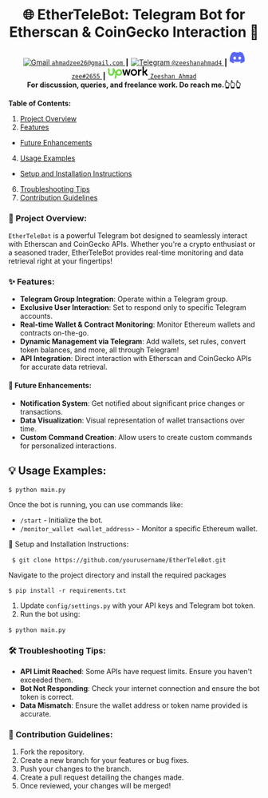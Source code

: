 <h1 align="center">🌐 EtherTeleBot: Telegram Bot for Etherscan & CoinGecko Interaction 🤖</h1>

<div align="center">
  <a href="https://mail.google.com/mail/u/?authuser=ahmadzee26@gmail.com">
    <img alt="Gmail" width="30px" src="https://edent.github.io/SuperTinyIcons/images/svg/gmail.svg" />
    <code>ahmadzee26@gmail.com</code>
  </a>
  <span> ┃ </span>
  
  <a href="https://t.me/zeeshanahmad4">
    <img alt="Telegram" width="30px" src="https://edent.github.io/SuperTinyIcons/images/svg/telegram.svg" />
    <code>@zeeshanahmad4</code>
  </a>
  <span> ┃ </span>
  
  <a href="https://discord.com">
    <img alt="Discord" width="30px" src="https://github.com/Zeeshanahmad4/RealEstateMate-WhatsApp-Group-Management-Bot/blob/main/discord-icon-svgrepo-com.svg" />
    <code>zee#2655</code>
  </a>
  <span> ┃ </span>
  
  <a href="https://www.upwork.com/freelancers/zeeshanahmad291">
    <img alt="Upwork" width="80px" src="https://github.com/Zeeshanahmad4/Zeeshanahmad4/blob/main/upwork.svg" />
    <code>Zeeshan Ahmad</code>
  </a>
  
  <br />
  <strong>For discussion, queries, and freelance work. Do reach me.👆👆👆</strong>
</div>

**Table of Contents:**

1. [Project Overview](#-project-overview)
2. [Features](#-features)
- [Future Enhancements](#-future-enhancements)
4. [Usage Examples](#-usage-examples)
- [Setup and Installation Instructions](#-setup-and-installation-instructions)
6. [Troubleshooting Tips](#-troubleshooting-tips)
7. [Contribution Guidelines](#-contribution-guidelines)



### 🌟 Project Overview:

`EtherTeleBot` is a powerful Telegram bot designed to seamlessly interact with Etherscan and CoinGecko APIs. Whether you're a crypto enthusiast or a seasoned trader, EtherTeleBot provides real-time monitoring and data retrieval right at your fingertips!

### ✨ Features:

- **Telegram Group Integration**: Operate within a Telegram group.
- **Exclusive User Interaction**: Set to respond only to specific Telegram accounts.
- **Real-time Wallet & Contract Monitoring**: Monitor Ethereum wallets and contracts on-the-go.
- **Dynamic Management via Telegram**: Add wallets, set rules, convert token balances, and more, all through Telegram!
- **API Integration**: Direct interaction with Etherscan and CoinGecko APIs for accurate data retrieval.

#### 🚀 Future Enhancements:

- **Notification System**: Get notified about significant price changes or transactions.
- **Data Visualization**: Visual representation of wallet transactions over time.
- **Custom Command Creation**: Allow users to create custom commands for personalized interactions.

## 💡 Usage Examples:
``` # Start the bot
$ python main.py
```

Once the bot is running, you can use commands like:

- `/start` - Initialize the bot.
- `/monitor_wallet <wallet_address>` - Monitor a specific Ethereum wallet.

🔧 Setup and Installation Instructions:

``` $ git clone https://github.com/yourusername/EtherTeleBot.git```

Navigate to the project directory and install the required packages
``` $ cd EtherTeleBot
$ pip install -r requirements.txt
```

1. Update `config/settings.py` with your API keys and Telegram bot token.
2. Run the bot using:

```$ python main.py ```


### 🛠 Troubleshooting Tips:

- **API Limit Reached**: Some APIs have request limits. Ensure you haven't exceeded them.
- **Bot Not Responding**: Check your internet connection and ensure the bot token is correct.
- **Data Mismatch**: Ensure the wallet address or token name provided is accurate.

### 🤝 Contribution Guidelines:

1. Fork the repository.
2. Create a new branch for your features or bug fixes.
3. Push your changes to the branch.
4. Create a pull request detailing the changes made.
5. Once reviewed, your changes will be merged!

